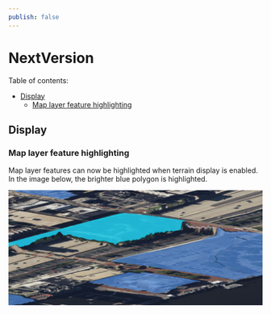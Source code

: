 ```yaml
---
publish: false
---
```


# NextVersion

Table of contents:

- [Display](#display)
  - [Map layer feature highlighting](#map-layer-feature-highlighting)

## Display

### Map layer feature highlighting

Map layer features can now be highlighted when terrain display is enabled. In the image below, the brighter blue polygon is highlighted.

![image](./assets/MapLayersInfoToolDrape.png)
